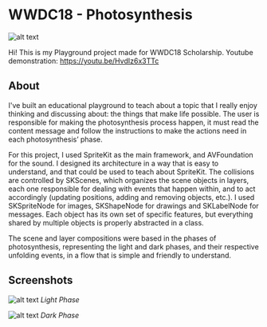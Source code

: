 # WWDC18 - Photosynthesis

![alt text](https://i.imgur.com/S4bGAIy.png)

Hi! This is my Playground project made for WWDC18 Scholarship.
Youtube demonstration: https://youtu.be/HvdIz6x3TTc

## About
I've built an educational playground to teach about a topic that I really enjoy thinking and discussing about: the things that make life possible. 
The user is responsible for making the photosynthesis process happen, it must read the content message and follow the instructions to make the actions need in each photosynthesis’ phase.

For this project, I used SpriteKit as the main framework, and AVFoundation for the sound. I designed its architecture in a way that is easy to understand, and that could be used to teach about SpriteKit. The collisions are controlled by SKScenes, which organizes the scene objects in layers, each one responsible for dealing with events that happen within, and to act accordingly (updating positions, adding and removing objects, etc.). I used SKSpriteNode for images, SKShapeNode for drawings and SKLabelNode for messages. Each object has its own set of specific features, but everything shared by multiple objects is properly abstracted in a class.

The scene and layer compositions were based in the phases of photosynthesis, representing the light and dark phases, and their respective unfolding events, in a flow that is simple and friendly to understand. 


## Screenshots

![alt text](https://i.imgur.com/BqrNuPb.png)
*Light Phase*

![alt text](https://i.imgur.com/zdMu5hB.png)
*Dark Phase*
